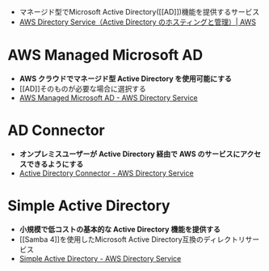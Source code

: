 - マネージド型でMicrosoft Active Directory([[AD]])機能を提供するサービス
- [AWS Directory Service（Active Directory のホスティングと管理）| AWS](https://aws.amazon.com/jp/directoryservice/)

# AWS Managed Microsoft AD
- **AWS クラウドでマネージド型 Active Directory を使用可能にする**
- [[AD]]そのものが必要な場合に選択する
- [AWS Managed Microsoft AD - AWS Directory Service](https://docs.aws.amazon.com/ja_jp/directoryservice/latest/admin-guide/directory_microsoft_ad.html)

# AD Connector
- **オンプレミスユーザーが Active Directory 経由で AWS のサービスにアクセスできるようにする**
- [Active Directory Connector - AWS Directory Service](https://docs.aws.amazon.com/ja_jp/directoryservice/latest/admin-guide/directory_ad_connector.html)

# Simple Active Directory
- **小規模で低コストの基本的な Active Directory 機能を提供する**
- [[Samba 4]]を使用したMicrosoft Active Directory互換のディレクトリサービス
- [Simple Active Directory - AWS Directory Service](https://docs.aws.amazon.com/ja_jp/directoryservice/latest/admin-guide/directory_simple_ad.html)

